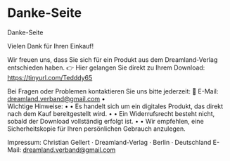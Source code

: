 # Danke-Seite

Danke-Seite

Vielen Dank für Ihren Einkauf!

Wir freuen uns, dass Sie sich für ein Produkt aus dem Dreamland-Verlag entschieden haben. 👉 Hier gelangen Sie direkt zu Ihrem Download: https://tinyurl.com/Tedddy65


Bei Fragen oder Problemen kontaktieren Sie uns bitte jederzeit:
📧 E-Mail: dreamland.verband@gmail.com
•	
Wichtige Hinweise:
•	• Es handelt sich um ein digitales Produkt, das direkt nach dem Kauf bereitgestellt wird.
•	• Ein Widerrufsrecht besteht nicht, sobald der Download vollständig erfolgt ist.
•	• Wir empfehlen, eine Sicherheitskopie für Ihren persönlichen Gebrauch anzulegen.

Impressum:
Christian Gellert · Dreamland-Verlag · Berlin · Deutschland
E-Mail: dreamland.verband@gmail.com
